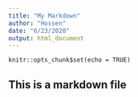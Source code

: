 ```yaml
---
title: "My Markdown"
author: "Hossen"
date: "6/23/2020"
output: html_document
---
```


```{r setup, include=FALSE}
knitr::opts_chunk$set(echo = TRUE)
```

## This is a markdown file

